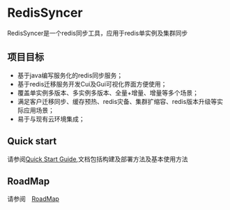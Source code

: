 # RedisSyncer

RedisSyncer是一个redis同步工具，应用于redis单实例及集群同步

## 项目目标
* 基于java编写服务化的redis同步服务；
* 基于redis迁移服务开发Cui及Gui可视化界面方便使用；
* 覆盖单实例多版本、多实例多版本、全量+增量、增量等多个场景；
* 满足客户迁移同步、缓存预热、redis灾备、集群扩缩容、redis版本升级等实际应用场景；
* 易于与现有云环境集成；

## Quick start
请参阅[Quick Start Guide](doc/docs/quickstart.md),文档包括构建及部署方法及基本使用方法

## RoadMap
请参阅　[RoadMap](doc/docs/roadmap.md)